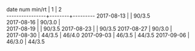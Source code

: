 date num min/rt |    1   |    2    
----------------+--------+---------
2017-08-13      |        | 90/3.5  
2017-08-16      | 90/3.0 |         
2017-08-19      |        | 90/3.5
2017-08-23      |        | 90/3.5
2017-08-27      | 90/3.0 |       
2017-08-30      | 44/3.5 | 46/4.0
2017-09-03      | 46/3.5 | 44/3.5
2017-09-06      | 46/3.0 | 44/3.5
